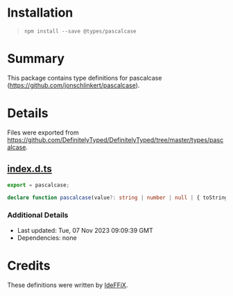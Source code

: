# Installation
> `npm install --save @types/pascalcase`

# Summary
This package contains type definitions for pascalcase (https://github.com/jonschlinkert/pascalcase).

# Details
Files were exported from https://github.com/DefinitelyTyped/DefinitelyTyped/tree/master/types/pascalcase.
## [index.d.ts](https://github.com/DefinitelyTyped/DefinitelyTyped/tree/master/types/pascalcase/index.d.ts)
````ts
export = pascalcase;

declare function pascalcase(value?: string | number | null | { toString: () => string }): string;

````

### Additional Details
 * Last updated: Tue, 07 Nov 2023 09:09:39 GMT
 * Dependencies: none

# Credits
These definitions were written by [IdeFFiX](https://github.com/ideffix).
